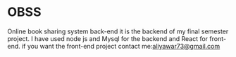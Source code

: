 # OBSS
Online book sharing system back-end
it is the backend of my final semester project.
I have used node js and Mysql for the backend and React for front-end.
if you want the front-end project contact me:aliyawar73@gmail.com
